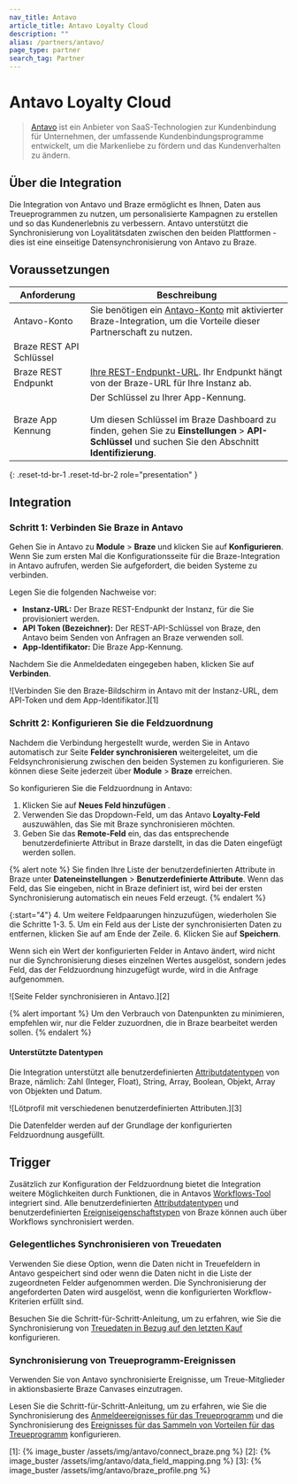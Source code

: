 ```yaml
---
nav_title: Antavo
article_title: Antavo Loyalty Cloud
description: ""
alias: /partners/antavo/
page_type: partner
search_tag: Partner
---
```


# Antavo Loyalty Cloud

> [Antavo](https://antavo.com/) ist ein Anbieter von SaaS-Technologien zur Kundenbindung für Unternehmen, der umfassende Kundenbindungsprogramme entwickelt, um die Markenliebe zu fördern und das Kundenverhalten zu ändern.



## Über die Integration

Die Integration von Antavo und Braze ermöglicht es Ihnen, Daten aus Treueprogrammen zu nutzen, um personalisierte Kampagnen zu erstellen und so das Kundenerlebnis zu verbessern. Antavo unterstützt die Synchronisierung von Loyalitätsdaten zwischen den beiden Plattformen - dies ist eine einseitige Datensynchronisierung von Antavo zu Braze. 

## Voraussetzungen

| Anforderung          | Beschreibung                                                                                                                                                                   |
| -------------------- | ----------------------------------------------------------------------------------------------------------------------------------------------------------------------------  |
| Antavo-Konto       | Sie benötigen ein [Antavo-Konto](https://antavo.com/) mit aktivierter Braze-Integration, um die Vorteile dieser Partnerschaft zu nutzen.                                                |
| Braze REST API Schlüssel   | <br><br>  |
| Braze REST Endpunkt  | [Ihre REST-Endpunkt-URL]({{site.baseurl}}/developer_guide/rest_api/basics/#endpoints). Ihr Endpunkt hängt von der Braze-URL für Ihre Instanz ab.                |
| Braze App Kennung | Der Schlüssel zu Ihrer App-Kennung. <br><br>Um diesen Schlüssel im Braze Dashboard zu finden, gehen Sie zu **Einstellungen** > **API-Schlüssel** und suchen Sie den Abschnitt **Identifizierung**. |
{: .reset-td-br-1 .reset-td-br-2 role="presentation" }

## Integration

### Schritt 1: Verbinden Sie Braze in Antavo

Gehen Sie in Antavo zu **Module** > **Braze** und klicken Sie auf **Konfigurieren**. Wenn Sie zum ersten Mal die Konfigurationsseite für die Braze-Integration in Antavo aufrufen, werden Sie aufgefordert, die beiden Systeme zu verbinden.

Legen Sie die folgenden Nachweise vor:

- **Instanz-URL:** Der Braze REST-Endpunkt der Instanz, für die Sie provisioniert werden.
- **API Token (Bezeichner):** Der REST-API-Schlüssel von Braze, den Antavo beim Senden von Anfragen an Braze verwenden soll.
- **App-Identifikator:** Die Braze App-Kennung.

Nachdem Sie die Anmeldedaten eingegeben haben, klicken Sie auf **Verbinden**.

![Verbinden Sie den Braze-Bildschirm in Antavo mit der Instanz-URL, dem API-Token und dem App-Identifikator.][1]

### Schritt 2: Konfigurieren Sie die Feldzuordnung

Nachdem die Verbindung hergestellt wurde, werden Sie in Antavo automatisch zur Seite **Felder synchronisieren** weitergeleitet, um die Feldsynchronisierung zwischen den beiden Systemen zu konfigurieren.   Sie können diese Seite jederzeit über **Module** > **Braze** erreichen.

So konfigurieren Sie die Feldzuordnung in Antavo:

1. Klicken Sie auf **Neues Feld hinzufügen** <i class="fas fa-plus" alt=""></i>.
2. Verwenden Sie das Dropdown-Feld, um das Antavo **Loyalty-Feld** auszuwählen, das Sie mit Braze synchronisieren möchten.
3. Geben Sie das **Remote-Feld** ein, das das entsprechende benutzerdefinierte Attribut in Braze darstellt, in das die Daten eingefügt werden sollen.  

{% alert note %}
Sie finden Ihre Liste der benutzerdefinierten Attribute in Braze unter **Dateneinstellungen** > **Benutzerdefinierte Attribute**. Wenn das Feld, das Sie eingeben, nicht in Braze definiert ist, wird bei der ersten Synchronisierung automatisch ein neues Feld erzeugt.
{% endalert %}

{:start="4"}
4\. Um weitere Feldpaarungen hinzuzufügen, wiederholen Sie die Schritte 1-3.
5\. Um ein Feld aus der Liste der synchronisierten Daten zu entfernen, klicken Sie auf <i class="fa-solid fa-rectangle-xmark" title="Löschen"></i> am Ende der Zeile.
6\. Klicken Sie auf **Speichern**.

Wenn sich ein Wert der konfigurierten Felder in Antavo ändert, wird nicht nur die Synchronisierung dieses einzelnen Wertes ausgelöst, sondern jedes Feld, das der Feldzuordnung hinzugefügt wurde, wird in die Anfrage aufgenommen.

![Seite Felder synchronisieren in Antavo.][2]

{% alert important %}
Um den Verbrauch von Datenpunkten zu minimieren, empfehlen wir, nur die Felder zuzuordnen, die in Braze bearbeitet werden sollen.
{% endalert %}

#### Unterstützte Datentypen

Die Integration unterstützt alle benutzerdefinierten [Attributdatentypen]({{site.baseurl}}/user_guide/data_and_analytics/custom_data/custom_attributes/#custom-attribute-storage) von Braze, nämlich: Zahl (Integer, Float), String, Array, Boolean, Objekt, Array von Objekten und Datum.

![Lötprofil mit verschiedenen benutzerdefinierten Attributen.][3]

Die Datenfelder werden auf der Grundlage der konfigurierten Feldzuordnung ausgefüllt.

## Trigger

Zusätzlich zur Konfiguration der Feldzuordnung bietet die Integration weitere Möglichkeiten durch Funktionen, die in Antavos [Workflows-Tool](https://antavo.atlassian.net/wiki/spaces/AUM/pages/581402629) integriert sind. Alle benutzerdefinierten [Attributdatentypen]({{site.baseurl}}/user_guide/data_and_analytics/custom_data/custom_attributes/#custom-attribute-storage) und benutzerdefinierten [Ereigniseigenschaftstypen]({{site.baseurl}}/user_guide/data_and_analytics/custom_data/custom_events#expected-format) von Braze können auch über Workflows synchronisiert werden.

### Gelegentliches Synchronisieren von Treuedaten

Verwenden Sie diese Option, wenn die Daten nicht in Treuefeldern in Antavo gespeichert sind oder wenn die Daten nicht in die Liste der zugeordneten Felder aufgenommen werden. Die Synchronisierung der angeforderten Daten wird ausgelöst, wenn die konfigurierten Workflow-Kriterien erfüllt sind.

Besuchen Sie die Schritt-für-Schritt-Anleitung, um zu erfahren, wie Sie die Synchronisierung von [Treuedaten in Bezug auf den letzten Kauf](https://antavo.atlassian.net/wiki/spaces/AUM/pages/812056598/Braze#Use-case----Sync-data-related-to-the-customer%E2%80%99s-last-purchase) konfigurieren.

### Synchronisierung von Treueprogramm-Ereignissen

Verwenden Sie von Antavo synchronisierte Ereignisse, um Treue-Mitglieder in aktionsbasierte Braze Canvases einzutragen. 

Lesen Sie die Schritt-für-Schritt-Anleitung, um zu erfahren, wie Sie die Synchronisierung des [Anmeldeereignisses für das Treueprogramm](https://antavo.atlassian.net/wiki/spaces/AUM/pages/812056598/Braze#Use-case----Welcome-to-the-loyalty-program!) und die Synchronisierung des [Ereignisses für das Sammeln von Vorteilen für das Treueprogramm](https://antavo.atlassian.net/wiki/spaces/AUM/pages/812056598/Braze#Use-case----Welcome-to-the-loyalty-program!) konfigurieren.


[1]: {% image_buster /assets/img/antavo/connect_braze.png %}
[2]: {% image_buster /assets/img/antavo/data_field_mapping.png %}
[3]: {% image_buster /assets/img/antavo/braze_profile.png %}
